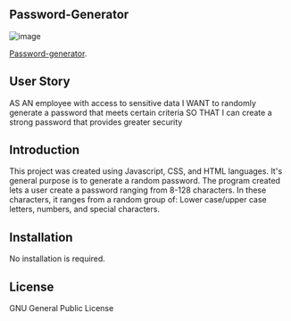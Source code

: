 
## Password-Generator

![image](https://user-images.githubusercontent.com/65925169/88111837-80b88a80-cb63-11ea-9441-0a958adfa532.png)

[Password-generator](https://mando619.github.io/Password-generator/).

## User Story


AS AN employee with access to sensitive data
I WANT to randomly generate a password that meets certain criteria
SO THAT I can create a strong password that provides greater security


## Introduction 

 This project was created using Javascript, CSS, and HTML languages. It's general purpose is to generate a random password. The program created lets a user create a password ranging from 8-128 characters. In these characters, it ranges from a random group of: Lower case/upper case letters, numbers, and special characters.


## Installation

No installation is required.

## License

GNU General Public License